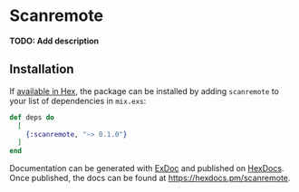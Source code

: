 # Scanremote

**TODO: Add description**

## Installation

If [available in Hex](https://hex.pm/docs/publish), the package can be installed
by adding `scanremote` to your list of dependencies in `mix.exs`:

```elixir
def deps do
  [
    {:scanremote, "~> 0.1.0"}
  ]
end
```

Documentation can be generated with [ExDoc](https://github.com/elixir-lang/ex_doc)
and published on [HexDocs](https://hexdocs.pm). Once published, the docs can
be found at <https://hexdocs.pm/scanremote>.

